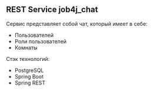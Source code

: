 ## REST Service job4j_chat

Сервис представляет собой чат, который имеет в себе:
- Пользователей
- Роли пользователей
- Комнаты

Стэк технологий:
 - PostgreSQL
 - Spring Boot
 - Spring REST
